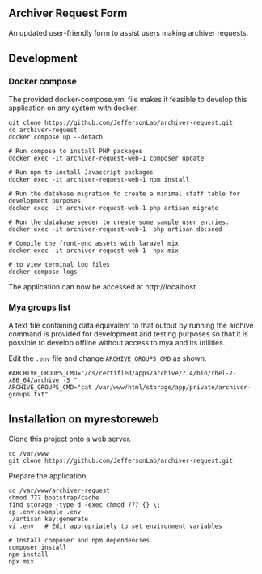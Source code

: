 
## Archiver Request Form

An updated user-friendly form to assist users making archiver requests.

## Development

### Docker compose
The provided docker-compose.yml file makes it feasible to develop this application on any system with docker.

```shell
git clone https://github.com/JeffersonLab/archiver-request.git
cd archiver-request
docker compose up --detach

# Run compose to install PHP packages
docker exec -it archiver-request-web-1 composer update

# Run npm to install Javascript packages
docker exec -it archiver-request-web-1 npm install

# Run the database migration to create a minimal staff table for development purposes
docker exec -it archiver-request-web-1 php artisan migrate

# Run the database seeder to create some sample user entries.
docker exec -it archiver-request-web-1  php artisan db:seed

# Compile the front-end assets with laravel mix
docker exec -it archiver-request-web-1  npx mix

# to view terminal log files
docker compose logs
```

The application can now be accessed at http://localhost


### Mya groups list
A text file containing data equivalent to that output by running the archive command is provided for development and testing
purposes so that it is possible to develop offline without access to mya and its utilities.

Edit the `.env` file and change `ARCHIVE_GROUPS_CMD` as shown:

```text
#ARCHIVE_GROUPS_CMD="/cs/certified/apps/archive/7.4/bin/rhel-7-x86_64/archive -S "
ARCHIVE_GROUPS_CMD="cat /var/www/html/storage/app/private/archiver-groups.txt"
```

## Installation on myrestoreweb

Clone this project onto a web server.
```shell script
cd /var/www
git clone https://github.com/JeffersonLab/archiver-request.git
```

Prepare the application
```shell script
cd /var/www/archiver-request
chmod 777 bootstrap/cache
find storage -type d -exec chmod 777 {} \;
cp .env.example .env  
./artisan key:generate
vi .env   # Edit appropriately to set environment variables

# Install composer and npm dependencies.
composer install
npm install
npx mix
```




